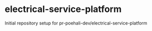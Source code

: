 # electrical-service-platform

Initial repository setup for pr-poehali-dev/electrical-service-platform